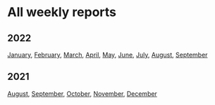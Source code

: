 # All weekly reports

## 2022

 [January](January-2022.md), [February](February-2022.md),
 [March](March-2022.md), [April](April-2022.md), [May](May-2022.md),
 [June](June-2022.md), [July](July-2022.md), [August](August-2022.md),
 [September](README.md)

## 2021

 [August](August-2021.md), [September](September-2021.md),
 [October](October-2021.md), [November](November-2021.md),
 [December](December-2021.md)
